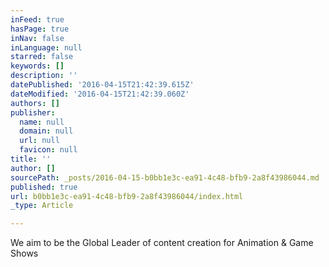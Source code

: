 ```yaml
---
inFeed: true
hasPage: true
inNav: false
inLanguage: null
starred: false
keywords: []
description: ''
datePublished: '2016-04-15T21:42:39.615Z'
dateModified: '2016-04-15T21:42:39.060Z'
authors: []
publisher:
  name: null
  domain: null
  url: null
  favicon: null
title: ''
author: []
sourcePath: _posts/2016-04-15-b0bb1e3c-ea91-4c48-bfb9-2a8f43986044.md
published: true
url: b0bb1e3c-ea91-4c48-bfb9-2a8f43986044/index.html
_type: Article

---
```

We aim to be the Global Leader of content creation for Animation & Game Shows